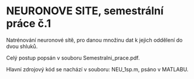 # NEURONOVE SITE, semestrální práce č.1 
Natrénování neuronové sítě, pro danou množinu dat k jejich oddělení do dvou shluků.

Celý postup popsán v souboru Semestralni_prace.pdf.

Hlavní zdrojový kód se nachází v souboru: NEU_1sp.m, psáno v MATLABU.
